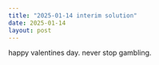 ```yaml
---
title: "2025-01-14 interim solution"
date: 2025-01-14
layout: post
---
```


happy valentines day. never stop gambling. <br />

